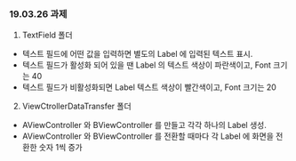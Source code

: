 <h3> 19.03.26 과제 </h3>

1. TextField 폴더

  - 텍스트 필드에 어떤 값을 입력하면 별도의 Label 에 입력된 텍스트 표시.
  - 텍스트 필드가 활성화 되어 있을 땐 Label 의 텍스트 색상이 파란색이고, Font 크기는 40
  - 텍스트 필드가 비활성화되면 Label 텍스트 색상이 빨간색이고, Font 크기는 20

2. ViewCtrollerDataTransfer 폴더

  - AViewController 와 BViewController 를 만들고 각각 하나의 Label 생성.
  - AViewController 와 BViewController 를 전환할 때마다 각 Label 에 화면을 전환한 숫자 1씩 증가
